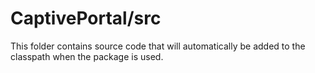 # CaptivePortal/src

This folder contains source code that will automatically be added to the classpath when
the package is used.
